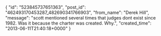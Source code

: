  {
   "id": "523845737651363",
   "post_id": "462493170453287_482690341766903",
   "from_name": "Derek Hill",
   "message": "scott mentioned several times that judges dont exist since 1982. Was it because the charter was created. Why.",
   "created_time": "2013-06-11T21:40:18+0000"
 }
